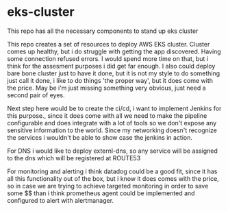 # eks-cluster
This repo has all the necessary components to stand up eks cluster

This repo creates a set of resources to deploy AWS EKS cluster. Cluster comes up healthy, but i do struggle with getting the app discovered. Having some connection refused errors. I would spend more time on that, but i think for the assesment purposes i did get far enough. I also could deploy bare bone cluster just to have it done, but it is not my style to do something just call it done, i like to do things 'the proper way', but it does come with the price. May be i'm just missing something very obvious, just need a second pair of eyes.

Next step here would be to create the ci/cd, i want to implement Jenkins for this purpose., since it does come with all we need to make the pipeline configurable and does integrate with a lot of tools so we don't expose any sensitive information to the world. Since my networking doesn't recognize the services i wouldn't be able to show case the jenkins in action.

For DNS i would like to deploy externl-dns, so any service will be assigned to the dns which will be registered at ROUTE53

For monitoring and alerting i think datadog could be a good fit, since it has all this functionality out of the box, but i know it does comes with the price, so in case we are trying to achieve targeted monitoring in order to save some $$ than i think prometheus agent could be implemented and configured to alert with alertmanager.
